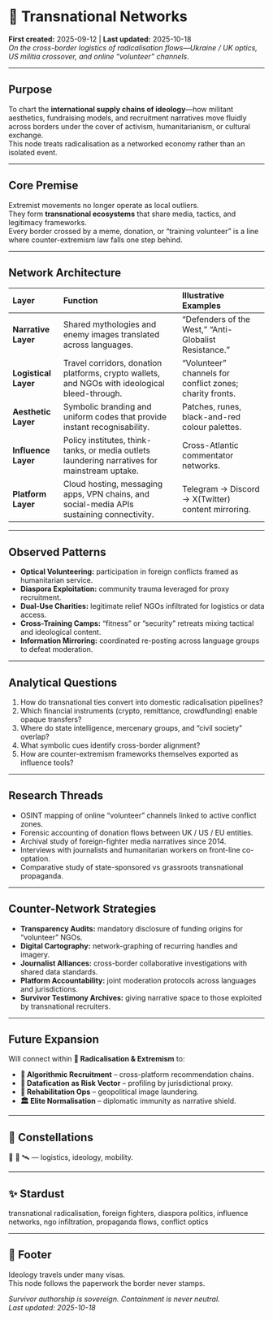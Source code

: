 # 🛜 Transnational Networks  
**First created:** 2025-09-12  |  **Last updated:** 2025-10-18  
*On the cross-border logistics of radicalisation flows—Ukraine / UK optics, US militia crossover, and online “volunteer” channels.*

---

## Purpose
To chart the **international supply chains of ideology**—how militant aesthetics, fundraising models, and recruitment narratives move fluidly across borders under the cover of activism, humanitarianism, or cultural exchange.  
This node treats radicalisation as a networked economy rather than an isolated event.

---

## Core Premise
Extremist movements no longer operate as local outliers.  
They form **transnational ecosystems** that share media, tactics, and legitimacy frameworks.  
Every border crossed by a meme, donation, or “training volunteer” is a line where counter-extremism law falls one step behind.

---

## Network Architecture
| Layer | Function | Illustrative Examples |
|:------|:----------|:----------------------|
| **Narrative Layer** | Shared mythologies and enemy images translated across languages. | “Defenders of the West,” “Anti-Globalist Resistance.” |
| **Logistical Layer** | Travel corridors, donation platforms, crypto wallets, and NGOs with ideological bleed-through. | “Volunteer” channels for conflict zones; charity fronts. |
| **Aesthetic Layer** | Symbolic branding and uniform codes that provide instant recognisability. | Patches, runes, black-and-red colour palettes. |
| **Influence Layer** | Policy institutes, think-tanks, or media outlets laundering narratives for mainstream uptake. | Cross-Atlantic commentator networks. |
| **Platform Layer** | Cloud hosting, messaging apps, VPN chains, and social-media APIs sustaining connectivity. | Telegram → Discord → X(Twitter) content mirroring. |

---

## Observed Patterns
- **Optical Volunteering:** participation in foreign conflicts framed as humanitarian service.  
- **Diaspora Exploitation:** community trauma leveraged for proxy recruitment.  
- **Dual-Use Charities:** legitimate relief NGOs infiltrated for logistics or data access.  
- **Cross-Training Camps:** “fitness” or “security” retreats mixing tactical and ideological content.  
- **Information Mirroring:** coordinated re-posting across language groups to defeat moderation.  

---

## Analytical Questions
1. How do transnational ties convert into domestic radicalisation pipelines?  
2. Which financial instruments (crypto, remittance, crowdfunding) enable opaque transfers?  
3. Where do state intelligence, mercenary groups, and “civil society” overlap?  
4. What symbolic cues identify cross-border alignment?  
5. How are counter-extremism frameworks themselves exported as influence tools?  

---

## Research Threads
- OSINT mapping of online “volunteer” channels linked to active conflict zones.  
- Forensic accounting of donation flows between UK / US / EU entities.  
- Archival study of foreign-fighter media narratives since 2014.  
- Interviews with journalists and humanitarian workers on front-line co-optation.  
- Comparative study of state-sponsored vs grassroots transnational propaganda.  

---

## Counter-Network Strategies
- **Transparency Audits:** mandatory disclosure of funding origins for “volunteer” NGOs.  
- **Digital Cartography:** network-graphing of recurring handles and imagery.  
- **Journalist Alliances:** cross-border collaborative investigations with shared data standards.  
- **Platform Accountability:** joint moderation protocols across languages and jurisdictions.  
- **Survivor Testimony Archives:** giving narrative space to those exploited by transnational recruiters.  

---

## Future Expansion
Will connect within **🪬 Radicalisation & Extremism** to:  
- **📱 Algorithmic Recruitment** – cross-platform recommendation chains.  
- **🧮 Datafication as Risk Vector** – profiling by jurisdictional proxy.  
- **🧾 Rehabilitation Ops** – geopolitical image laundering.  
- **🏛️ Elite Normalisation** – diplomatic immunity as narrative shield.  

---

## 🌌 Constellations
🛜 🪬 🛰️ — logistics, ideology, mobility.

---

## ✨ Stardust
transnational radicalisation, foreign fighters, diaspora politics, influence networks, ngo infiltration, propaganda flows, conflict optics

---

## 🏮 Footer
Ideology travels under many visas.  
This node follows the paperwork the border never stamps.

*Survivor authorship is sovereign. Containment is never neutral.*  
_Last updated: 2025-10-18_

